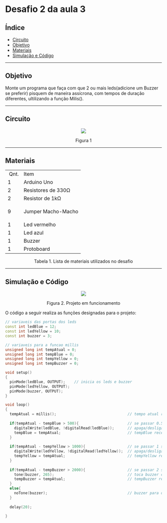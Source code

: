 # Desafio 2 da aula 3

## Índice
+ [Circuito](#circuito)
+ [Objetivo](#objetivo)
+ [Materiais](#materiais)
+ [Simulação e Código](#simulacao-codigo)


---

<h2 id="objetivo">Objetivo</h2>

Monte um programa que faça com que 2 ou mais leds(adicione um Buzzer se preferir) pisquem de maneira assícrona, com tempos de duração diferentes, ultilizando a função Milis().

---

<h2 id="Circuito">Circuito</h2>



<div align='center'>
    <img src="https://github.com/rayque-alencar/desafios/blob/main/Desafios/Aula%203/Leds%20piscando%20assíncronamente/Circuito.jpg"></igm>
    <p align='center'>Figura 1</p>
</div>

---

<h2>Materiais</h2>

<div align='center'>
    <table>
    <tbody>
    <tr>
    <td>&nbsp;Qnt.</td>
    <td>Item</td>
    </tr>
    <tr>
    <td>1</td>
    <td>Arduino Uno</td>
    </tr>
    <tr>
    <td>2</td>
    <td>Resistores de 330&Omega;</td>
    </tr>
    <tr>
    </tr>
    <tr>
    <td>2</td>
    <td>Resistor de 1k&Omega;</td>
    </tr>
    <tr>
    <td>9&nbsp;</td>
    <td>
    <p>Jumper Macho-Macho</p>
    </td>
    </tr>
    <tr>
    <td>1&nbsp;</td>
    <td>Led vermelho</td>
    </tr>
    <td>1&nbsp;</td>
    <td>Led azul</td>
    <tr>
    <td>1&nbsp;</td>
    <td>Buzzer</td>
    </tr>
    <td>1&nbsp;</td>
    <td>Protoboard</td>
    </tbody>
    </table>

<p>Tabela 1. Lista de materiais utilizados no desafio</p>

</div>

---

<h2 id="simulacao-codigo">Simulação e Código</h2>

<div align='center'>
    <img src="https://media.giphy.com/media/woJjyvVIXwr6v6Ws8m/giphy.gif"></img>
    <p>Figura 2. Projeto em funcionamento</p>
</div>

O código a seguir realiza as funções designadas para o projeto:

```cpp
// variaveis das portas dos leds
const int ledBlue = 12;
const int ledYellow = 10;
const int buzzer = 3;

// variaveis para a funcao millis
unsigned long int tempAtual = 0;
unsigned long int tempBlue = 0;
unsigned long int tempYellow = 0;
unsigned long int tempBuzzer = 0;

void setup()
{ 
  pinMode(ledBlue, OUTPUT);    // inicia os leds e buzzer
  pinMode(ledYellow, OUTPUT);
  pinMode(buzzer, OUTPUT);
}

void loop()
{
  tempAtual = millis();                                // tempo atual recebe o valor da funcao millis(tempo desde que o programa se iniciou)
  
  if(tempAtual - tempBlue > 500){                      // se passar 0.5 segundos
    digitalWrite(ledBlue, !digitalRead(ledBlue));      // apaga/desliga led azul
    tempBlue = tempAtual;                              // tempBlue recebe o tempo passado, resetando a diferenca
  }
  
  if(tempAtual - tempYellow > 1000){                   // se passar 1 segundo
    digitalWrite(ledYellow, !digitalRead(ledYellow));  // apaga/desliga led amarelo
    tempYellow = tempAtual;                            // tempYellow recebe o tempo passado, resetando a diferenca
  }
  
  if(tempAtual - tempBuzzer > 2000){                   // se passar 2 segundos
    tone(buzzer, 265);                                 // toca buzzer com frequencia 265
    tempBuzzer = tempAtual;                            // tempBuzzer recebe o tempo passado, resetando a diferenca
  }
  else{
    noTone(buzzer);                                    // buzzer para de tocar
  }
  
  delay(20);
  
}
```




